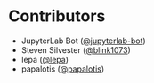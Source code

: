 # Contributors

* JupyterLab Bot ([@jupyterlab-bot](https://crowdin.com/profile/jupyterlab-bot))
* Steven Silvester ([@blink1073](https://crowdin.com/profile/blink1073))
* lepa ([@lepa](https://crowdin.com/profile/lepa))
* papalotis ([@papalotis](https://crowdin.com/profile/papalotis))
